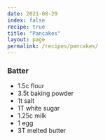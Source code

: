 ```yaml
---
date: 2021-08-29
index: false
recipe: true
title: "Pancakes"
layout: page
permalink: /recipes/pancakes/
---
```


### Batter

  * 1.5c flour
  * 3.5t baking powder
  * 1t salt
  * 1T white sugar
  * 1.25c milk
  * 1 egg
  * 3T melted butter
